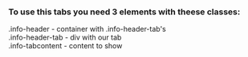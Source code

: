 ### To use this tabs you need 3 elements with theese classes:   
.info-header - container with .info-header-tab's   
.info-header-tab - div with our tab   
.info-tabcontent - content to show   
